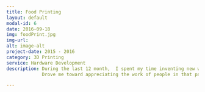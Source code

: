 ```yaml
---
title: Food Printing
layout: default
modal-id: 6
date: 2016-09-18
img: foodPrint.jpg
img-url:
alt: image-alt
project-date: 2015 - 2016
category: 3D Printing
service: Hardware Development
description: During the last 12 month,  I spent my time inventing new ways for 3d food printing. While doing this, I gained very interesting insides on mass food manufacturing and the state of the art food ingredients technology. My personal impression could be phrased as "it is very technical, but it is still very much food". Also understanding the level of quality of our alimentation, here in the somewhat developed world.
             Drove me toward appreciating the work of people in that particular field way more than I did before.

---
```

